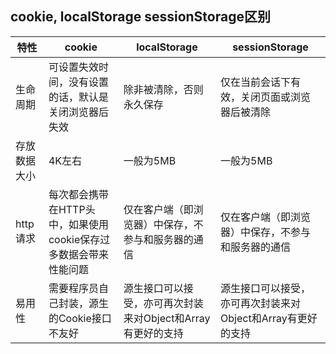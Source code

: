 ## cookie, localStorage  sessionStorage区别
| 特性 | cookie | localStorage | sessionStorage | 
| ---- | ---- | ---- | ---- | 
| 生命周期 | 可设置失效时间，没有设置的话，默认是关闭浏览器后失效 | 除非被清除，否则永久保存 |  仅在当前会话下有效，关闭页面或浏览器后被清除 | 
| 存放数据大小 | 4K左右 | 一般为5MB |  一般为5MB | 
| http请求 | 每次都会携带在HTTP头中，如果使用cookie保存过多数据会带来性能问题 | 仅在客户端（即浏览器）中保存，不参与和服务器的通信 |  仅在客户端（即浏览器）中保存，不参与和服务器的通信 | 
| 易用性 | 需要程序员自己封装，源生的Cookie接口不友好 | 源生接口可以接受，亦可再次封装来对Object和Array有更好的支持 |  源生接口可以接受，亦可再次封装来对Object和Array有更好的支持 | 